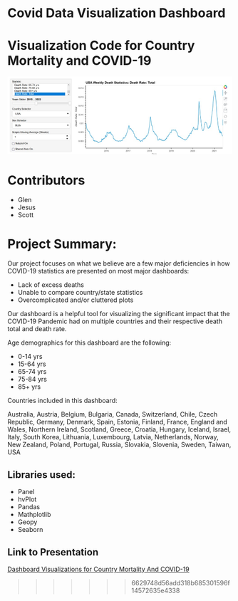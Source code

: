 
# Covid Data Visualization Dashboard

# Visualization Code for Country Mortality and COVID-19
![Dashboard](Resources/Main_Panel.jpg)
# Contributors
* Glen 
* Jesus
* Scott

# Project Summary:
Our project focuses on what we believe are a few major deficiencies in how COVID-19 statistics are presented on most major dashboards:
* Lack of excess deaths
* Unable to compare country/state statistics
* Overcomplicated and/or cluttered plots

Our dashboard is a helpful tool for visualizing the significant impact that the COVID-19 Pandemic had on multiple countries and their respective death total and death rate. 

Age demographics for this dashboard are the following:
* 0-14 yrs
* 15-64 yrs
* 65-74 yrs
* 75-84 yrs
* 85+ yrs

Countries included in this dashboard:

Australia, Austria, Belgium, Bulgaria, Canada, Switzerland, Chile, Czech Republic, Germany, Denmark,
Spain, Estonia, Finland, France, England and Wales, Northern Ireland, Scotland, Greece, 
Croatia, Hungary, Iceland, Israel, Italy, South Korea, Lithuania, Luxembourg, Latvia, 
Netherlands, Norway, New Zealand, Poland, Portugal, Russia, Slovakia, Slovenia, Sweden, Taiwan, USA


## Libraries used:
* Panel
* hvPlot
* Pandas
* Mathplotlib
* Geopy
* Seaborn

## Link to Presentation
[Dashboard Visualizations for Country Mortality
And COVID-19](https://docs.google.com/presentation/d/1HCXKw-G2MO_-SUf69u6XDQCkMVT7jiKRqAI4lBNssz0/edit#slide=id.p)

>>>>>>> 6629748d56add318b685301596f14572635e4338
